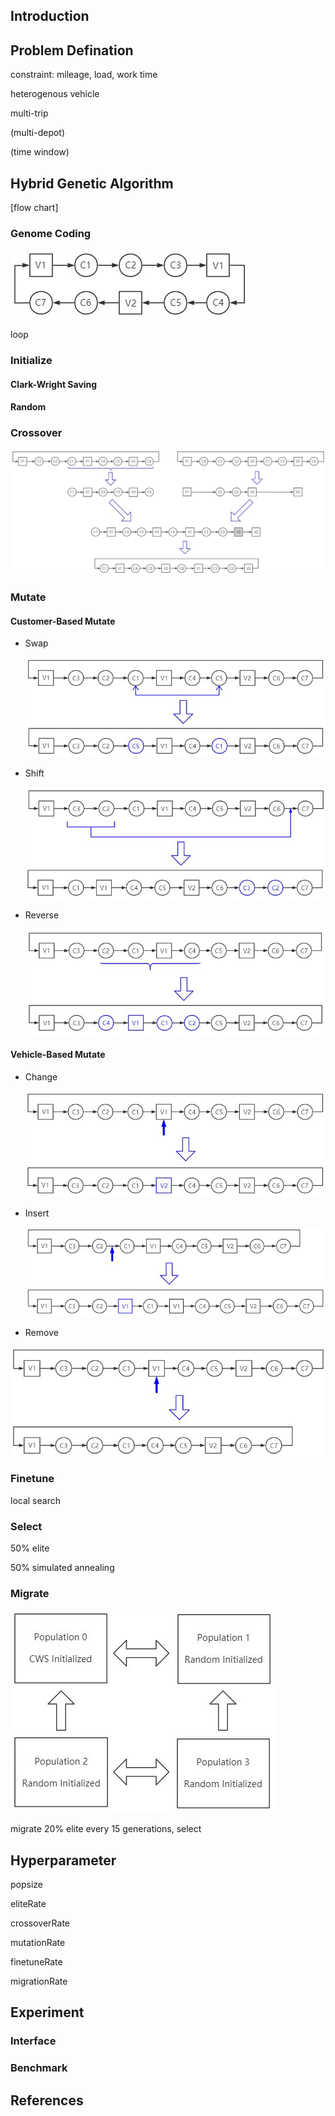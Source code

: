 ## Introduction



## Problem Defination

constraint: mileage, load, work time

heterogenous vehicle

multi-trip

(multi-depot)

(time window)



## Hybrid Genetic Algorithm

[flow chart]

### Genome Coding

![image](./img/coding.jpg)

loop



### Initialize

#### Clark-Wright Saving



#### Random



### Crossover

![avatar](./img/crossover.jpg)



### Mutate

#### Customer-Based Mutate

* Swap

  ![avatar](./img/swap.jpg)

* Shift

  ![avatar](./img/shift.jpg)

* Reverse

  ![avatar](./img/reverse.jpg)



#### Vehicle-Based Mutate

* Change

  ![avatar](./img/change.jpg)

* Insert

  ![avatar](./img/insert.jpg)

* Remove

![avatar](./img/remove.jpg)



### Finetune

local search



### Select

50% elite

50% simulated annealing



### Migrate

![avatar](./img/migrate.jpg)

migrate 20% elite every 15 generations, select



## Hyperparameter

popsize

eliteRate

crossoverRate

mutationRate

finetuneRate

migrationRate



## Experiment

### Interface



### Benchmark



## References



